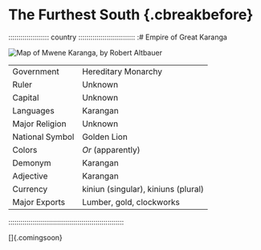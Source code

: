 # The Furthest South {.cbreakbefore}


:::::::::::::::::::: country ::::::::::::::::::::::::::::
:# Empire of Great Karanga

![Map of Mwene Karanga, by Robert Altbauer](assets/Maps/Details/World/Mwene_Karanga.jpg "Map of Mwene Karanga, by Robert Altbauer")

|                 |                                     |
| --------------- | ----------------------------------- |
| Government      | Hereditary Monarchy                 |
| Ruler           | Unknown                             |
| Capital         | Unknown                             |
| Languages       | Karangan                            |
| Major Religion  | Unknown                             |
| National Symbol | Golden Lion                         |
| Colors          | *Or* (apparently)                   |
| Demonym         | Karangan                            |
| Adjective       | Karangan                            |
| Currency        | kiniun (singular), kiniuns (plural) |
| Major Exports   | Lumber, gold, clockworks            |
:::::::::::::::::::::::::::::::::::::::::::::::::::::::::

[]{.comingsoon}
